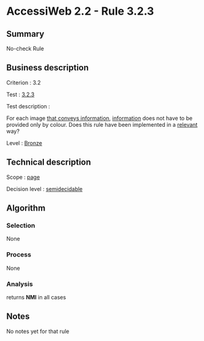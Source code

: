 # AccessiWeb 2.2 - Rule 3.2.3

## Summary

No-check Rule

## Business description

Criterion : 3.2

Test : [3.2.3](http://www.accessiweb.org/index.php/accessiweb-22-english-version.html#test-3-2-3)

Test description :

For each image [that conveys
information](http://www.accessiweb.org/index.php/glossary-76.html#mInfoDonneeCouleur),
[information](http://www.accessiweb.org/index.php/glossary-76.html#mInfoCouleur) does not have to be provided only by colour. Does this rule have been implemented in a [relevant](http://www.accessiweb.org/index.php/glossary-76.html#mPertinence) way?

Level : [Bronze](/en/category/rules-design/accessiweb-11/level/bronze)

## Technical description

Scope : [page](/en/category/rules-design/accessiweb-11/scope/page)

Decision level :
[semidecidable](/en/category/rules-design/accessiweb-11/decision-level/semidecidable)

## Algorithm

### Selection

None

### Process

None

### Analysis

returns **NMI** in all cases

## Notes

No notes yet for that rule
